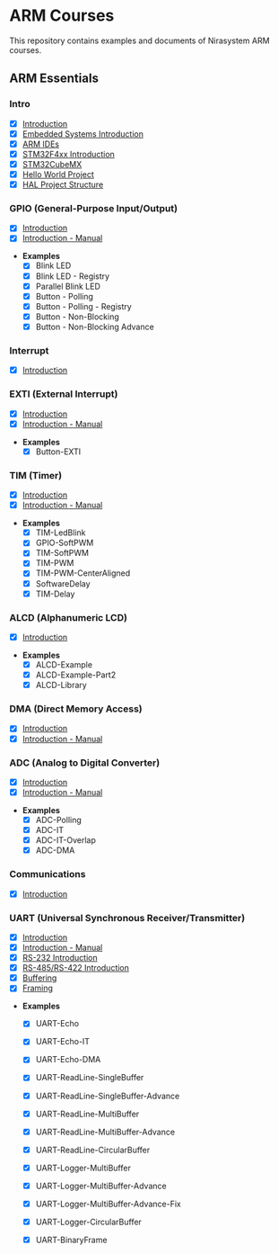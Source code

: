 # ARM Courses

This repository contains examples and documents of Nirasystem ARM courses.

## ARM Essentials

### Intro

- [x] [Introduction](Sections/Introduction/Docs/Introduction.pdf)
- [x] [Embedded Systems Introduction](Sections/Introduction/Docs/Embedded%20Systems%20Introduction.pdf)
- [x] [ARM IDEs](Sections/Introduction/Docs/ARM%20IDEs.pdf)
- [x] [STM32F4xx Introduction](Sections/Introduction/Docs/STM32F407%20Introduction.pdf)
- [x] [STM32CubeMX](Sections/Introduction/Examples/Template)
- [x] [Hello World Project](Sections/Introduction/Examples/HelloWorld)
- [x] [HAL Project Structure](Sections/Introduction/Examples/Template)

### GPIO (General-Purpose Input/Output)

- [x] [Introduction](Sections/GPIO/Docs/GPIO%20Introduction.pdf)
- [x] [Introduction - Manual](Docs/STM32F4x%20Refrence%20Manual.pdf#page=267)
- **Examples**
  - [x] Blink LED
  - [x] Blink LED - Registry
  - [x] Parallel Blink LED
  - [x] Button - Polling
  - [x] Button - Polling - Registry
  - [x] Button - Non-Blocking
  - [x] Button - Non-Blocking Advance

### Interrupt

- [x] [Introduction](Sections/Interrupt/Docs/Interrupt%20Introduction.pdf)

### EXTI (External Interrupt)

- [x] [Introduction](Sections/EXTI/Docs/EXTI%20Introduction.pdf)
- [X] [Introduction - Manual](Docs/STM32F4x%20Refrence%20Manual.pdf#page=371)
- **Examples**
  - [X] Button-EXTI

### TIM (Timer)

- [x] [Introduction](Sections/TIM/Docs/TIM%20Introduction.pdf)
- [X] [Introduction - Manual](Docs/STM32F4x%20Refrence%20Manual.pdf#page=515)
- **Examples**
  - [X] TIM-LedBlink
  - [X] GPIO-SoftPWM
  - [X] TIM-SoftPWM
  - [X] TIM-PWM
  - [X] TIM-PWM-CenterAligned
  - [X] SoftwareDelay
  - [X] TIM-Delay

### ALCD (Alphanumeric LCD)

- [X] [Introduction](Sections/ALCD/Docs/ALCD%20Introduction.pdf)
- **Examples**
  - [X] ALCD-Example
  - [X] ALCD-Example-Part2
  - [X] ALCD-Library

### DMA (Direct Memory Access)

- [X] [Introduction](Sections/DMA/Docs/DMA%20Introduction.pdf)
- [X] [Introduction - Manual](Docs/STM32F4x%20Refrence%20Manual.pdf#page=302)

### ADC (Analog to Digital Converter)

- [X] [Introduction](Sections/ADC/Docs/ADC%20Introduction.pdf)
- [X] [Introduction - Manual](Docs/STM32F4x%20Refrence%20Manual.pdf#page=388)
- **Examples**
  - [X] ADC-Polling
  - [X] ADC-IT
  - [X] ADC-IT-Overlap
  - [X] ADC-DMA

### Communications

- [X] [Introduction](Sections/Communications/Docs/Communications.pdf)

### UART (Universal Synchronous Receiver/Transmitter)

- [X] [Introduction](Sections/UART/Docs/UART%20Introduction.pdf)
- [X] [Introduction - Manual](Docs/STM32F4x%20Refrence%20Manual.pdf#page=965)
- [X] [RS-232 Introduction](Sections/UART/Docs/RS-232.pdf)
- [X] [RS-485/RS-422 Introduction](Sections/UART/Docs/RS-485.pdf)
- [X] [Buffering](Sections/UART/Docs/Buffering.pdf)
- [X] [Framing](Sections/UART/Docs/Framing.pdf)
- **Examples**
  - [X] UART-Echo
  - [X] UART-Echo-IT
  - [X] UART-Echo-DMA
  - [X] UART-ReadLine-SingleBuffer
  - [X] UART-ReadLine-SingleBuffer-Advance
  - [X] UART-ReadLine-MultiBuffer
  - [X] UART-ReadLine-MultiBuffer-Advance
  - [X] UART-ReadLine-CircularBuffer
  - [X] UART-Logger-MultiBuffer
  - [X] UART-Logger-MultiBuffer-Advance
  - [X] UART-Logger-MultiBuffer-Advance-Fix
  - [X] UART-Logger-CircularBuffer
  - [X] UART-BinaryFrame

